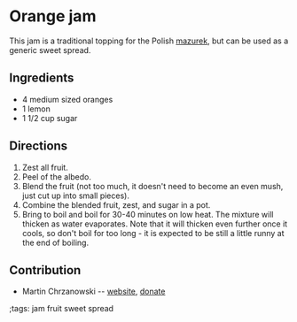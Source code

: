 # Orange jam

This jam is a traditional topping for the Polish [mazurek](mazurek.html), but
can be used as a generic sweet spread.

## Ingredients

* 4 medium sized oranges
* 1 lemon
* 1 1/2 cup sugar

## Directions

1. Zest all fruit.
2. Peel of the albedo.
3. Blend the fruit (not too much, it doesn't need to become an even mush, just
   cut up into small pieces).
4. Combine the blended fruit, zest, and sugar in a pot.
5. Bring to boil and boil for 30-40 minutes on low heat. The mixture will
   thicken as water evaporates. Note that it will thicken even further once it
   cools, so don't boil for too long - it is expected to be still a little runny
   at the end of boiling.

## Contribution

- Martin Chrzanowski -- [website](https://m-chrzan.xyz), [donate](https://m-chrzan.xyz/crypto.html)

;tags: jam fruit sweet spread
